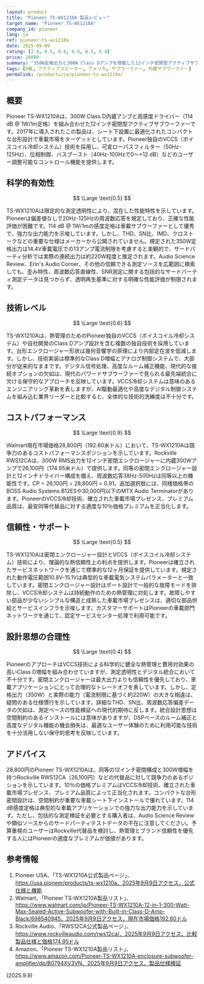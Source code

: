 ```yaml
---
layout: product
title: "Pioneer TS-WX1210A 製品レビュー"
target_name: "Pioneer TS-WX1210A"
company_id: pioneer
lang: ja
ref: pioneer-ts-wx1210a
date: 2025-09-09
rating: [2.9, 0.5, 0.6, 0.9, 0.5, 0.4]
price: 28800
summary: "350W定格出力と300W Class Dアンプを搭載した12インチ密閉型アクティブサブウーファー。VCCS冷却技術と可変コントロールを特徴とするが、測定データの透明性不足と予算重視の代替品からの価格競争圧力に直面。"
tags: [D級, アクティブスピーカー, アメリカ, サブウーファー, 内蔵サブウーファー]
permalink: /products/ja/pioneer-ts-wx1210a/
---
```

## 概要

Pioneer TS-WX1210Aは、300W Class D内蔵アンプと高感度ドライバー（114 dB @ 1W/1m定格）を組み合わせた12インチ密閉型アクティブサブウーファーです。2017年に導入されたこの製品は、シート下設置に最適化されたコンパクトな台形設計で車載市場をターゲットとしています。Pioneer独自のVCCS（ボイスコイル冷却システム）技術を採用し、可変ローパスフィルター（50Hz-125Hz）、位相制御、バスブースト（40Hz-100Hzで0～+12 dB）などのユーザー調整可能なコントロール機能を提供します。

## 科学的有効性

$$ \Large \text{0.5} $$

TS-WX1210Aは限定的な測定透明性により、混在した性能特性を示しています。Pioneerは偏差値なしで20Hz-125Hzの周波数応答を規定しており、正確な性能評価が困難です。114 dB @ 1W/1mの感度定格は車載サブウーファーとして優秀で、強力な出力能力を示唆しています。しかし、THD、SN比、IMD、クロストークなどの重要な仕様はメーカーから公開されていません。規定された350W定格出力は14.4V車載電圧での13アンプ電流制限を考慮すると楽観的で、サードパーティ分析では実際の連続出力は約220W程度と推定されます。Audio Science Review、Erin's Audio Corner、その他の信頼できる測定ソースを広範囲に検索しても、歪み特性、周波数応答直線性、SNR測定に関する包括的なサードパーティ測定データは見つからず、透明再生基準に対する明確な性能評価が制限されます。

## 技術レベル

$$ \Large \text{0.6} $$

TS-WX1210Aは、熱管理のためのPioneer独自のVCCS（ボイスコイル冷却システム）や自社開発のClass Dアンプ設計を含む複数の独自技術を採用しています。台形エンクロージャー形状は幾何音響学の原理により内部定在波を低減します。しかし、技術実装は標準的なClass D増幅とアナログ制御システムで、大部分が従来的なままです。デジタル信号処理、高度なルーム補正機能、現代的な接続オプションの欠如は、現代のパワードサブウーファーで見られる最先端統合に欠ける保守的なアプローチを反映しています。VCCS冷却システムは意味のあるエンジニアリング革新を表しますが、AI駆動最適化や高度なデジタル制御システムを組み込む業界リーダーと比較すると、全体的な技術的洗練度は不十分です。

## コストパフォーマンス

$$ \Large \text{0.9} $$

Walmart現在市場価格28,800円（192.60米ドル）において、TS-WX1210Aは競争力のあるコストパフォーマンスポジションを示しています。Rockville RWS12CAは、300W RMS出力を12インチ密閉エンクロージャーに内蔵300Wアンプで26,100円（174.95米ドル）で提供します。同等の密閉エンクロージャー設計と12インチドライバー構成を備え、周波数応答38Hz-500Hzは同等以上の機能性です。CP = 26,100円 ÷ 28,800円 = 0.91。追加選択肢には、同様価格帯のBOSS Audio Systems B12ESや30,000円以下のMTX Audio Terminatorがあります。PioneerのVCCS冷却技術、確立された車載市場プレゼンス、プレミアム品質は、最安同等代替品に対する適度な10％価格プレミアムを正当化します。

## 信頼性・サポート

$$ \Large \text{0.5} $$

TS-WX1210Aは密閉エンクロージャー設計とVCCS（ボイスコイル冷却システム）技術により、理論的な熱信頼性上の利点を提供します。Pioneerは確立されたサービスネットワークを通じて標準的な12ヶ月保証を提供しています。規定された動作電圧範囲10.8V-15.1Vは典型的な車載電気システムパラメーターと一致しています。密閉エンクロージャー設計はポート設計で一般的な故障モードを排除し、VCCS冷却システムは持続動作のための熱管理に対処します。故障しやすい部品が少ないシンプルな構造と成熟した車載市場プレゼンスは、適切な部品供給とサービスインフラを示唆します。カスタマーサポートはPioneerの車載部門ネットワークを通じて、認定サービスセンター処理で利用可能です。

## 設計思想の合理性

$$ \Large \text{0.4} $$

PioneerのアプローチはVCCS技術による科学的に健全な熱管理と費用対効果の高いClass D増幅を組み合わせていますが、測定透明性とデジタル統合において不十分です。密閉エンクロージャーは最大出力よりも信頼性を優先しており、車載アプリケーションにとって合理的なトレードオフを表しています。しかし、定格出力（350W）と実際の能力（電流制限に基づく約220W）の大きな相違は、疑問のある仕様慣行を示しています。詳細なTHD、SN比、周波数応答偏差データの欠如は、測定ベースの性能検証への現代的期待に反します。統合設計思想は空間制約のあるインストールには意味がありますが、DSPベースのルーム補正と高度なデジタル機能の機会損失は、最適なユーザー体験のために利用可能な技術を十分活用しない保守的思考を反映しています。

## アドバイス

28,800円のPioneer TS-WX1210Aは、同等の12インチ密閉構成と300W増幅を持つRockville RWS12CA（26,100円）などの代替品に対して競争力のあるポジションを示しています。10％の価格プレミアムはVCCS冷却技術、確立された車載市場プレゼンス、プレミアム品質によって正当化されます。コンパクトな台形密閉設計は、空間制約が重要な車載シート下インストールで優れています。114 dB感度定格は典型的な車載アプリケーションでの強力な出力能力を示しています。ただし、包括的な測定検証を必要とする購入者は、Audio Science Reviewや類似ソースからのサードパーティテストデータの不在に注意してください。予算重視のユーザーはRockville代替品を検討し、熱管理とブランド信頼性を優先する人にはPioneerの適度なプレミアムが価値があります。

## 参考情報

1. Pioneer USA、「TS-WX1210A公式製品ページ」、https://usa.pioneer/products/ts-wx1210a、2025年9月9日アクセス、公式仕様と機能
2. Walmart、「Pioneer TS-WX1210A製品リスト」、https://www.walmart.com/ip/Pioneer-TS-WX1210A-12-in-1-300-Watt-Max-Sealed-Active-Subwoofer-with-Built-in-Class-D-Amp-Black/698540945、2025年9月9日アクセス、現在市場価格192.60ドル
3. Rockville Audio、「RWS12CA公式製品ページ」、https://www.rockvilleaudio.com/rws12ca/、2025年9月9日アクセス、比較製品仕様と価格174.95ドル
4. Amazon、「Pioneer TS-WX1210A製品リスト」、https://www.amazon.com/Pioneer-TS-WX1210A-enclosure-subwoofer-amplifier/dp/B0794XV3VN、2025年9月9日アクセス、製品仕様検証

(2025.9.9)